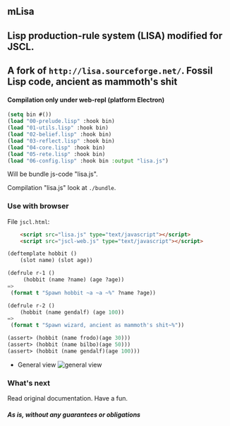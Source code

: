 ## mLisa
## Lisp production-rule system (LISA) modified for JSCL.
## A fork of `http://lisa.sourceforge.net/`. Fossil Lisp code, ancient as mammoth's shit

#### Compilation only under web-repl (platform Electron)
```lisp
(setq bin #())
(load "00-prelude.lisp" :hook bin)
(load "01-utils.lisp" :hook bin)
(load "02-belief.lisp" :hook bin)
(load "03-reflect.lisp" :hook bin)
(load "04-core.lisp" :hook bin)
(load "05-rete.lisp" :hook bin)
(load "06-config.lisp" :hook bin :output "lisa.js")
```
Will be bundle js-code "lisa.js".

Compilation "lisa.js" look at `./bundle`.

### Use with browser

File `jscl.html`:

```html
    <script src="lisa.js" type="text/javascript"></script>
    <script src="jscl-web.js" type="text/javascript"></script>
```
```lisp
(deftemplate hobbit () 
    (slot name) (slot age))

(defrule r-1 ()
     (hobbit (name ?name) (age ?age))
=>
 (format t "Spawn hobbit ~a ~a ~%" ?name ?age))

(defrule r-2 ()
    (hobbit (name gendalf) (age 100))
=>
 (format t "Spawn wizard, ancient as mammoth's shit~%"))

(assert> (hobbit (name frodo)(age 30)))
(assert> (hobbit (name bilbo)(age 50)))
(assert> (hobbit (name gendalf)(age 100)))

```

- General view ![general view](https://github.com/vlad-km/mlisa/blob/master/jscl.png)


### What's next

Read original documentation.
Have a fun.

##### As is, without any guarantees or obligations
